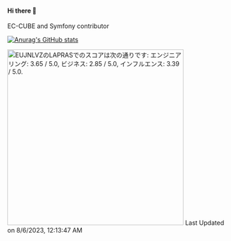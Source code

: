 #### Hi there 👋

EC-CUBE and Symfony contributor

[![Anurag's GitHub stats](https://github-readme-stats.vercel.app/api?username=kurozumi)](https://github.com/anuraghazra/github-readme-stats)

<!--START_SECTION:lapras-card-->
<p ><a href="https://lapras.com/public/EUJNLVZ" target="_blank" rel="noopener noreferrer"><img alt="EUJNLVZのLAPRASでのスコアは次の通りです: エンジニアリング: 3.65 / 5.0, ビジネス: 2.85 / 5.0, インフルエンス: 3.39 / 5.0." src="https://lapras-card-generator.vercel.app/api/svg?e=3.65&b=2.85&i=3.39&b1=%23020E27&b2=%230E5593&i1=%23030E21&i2=%231688BF&l=ja" width="400" ></a>  
Last Updated on 8/6/2023, 12:13:47 AM</p>
<!--END_SECTION:lapras-card-->

<!--
**kurozumi/kurozumi** is a ✨ _special_ ✨ repository because its `README.md` (this file) appears on your GitHub profile.

Here are some ideas to get you started:

- 🔭 I’m currently working on ...
- 🌱 I’m currently learning ...
- 👯 I’m looking to collaborate on ...
- 🤔 I’m looking for help with ...
- 💬 Ask me about ...
- 📫 How to reach me: ...
- 😄 Pronouns: ...
- ⚡ Fun fact: ...
-->
